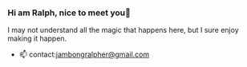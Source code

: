 ### Hi am Ralph, nice to meet you👋
   I may not understand all the magic that happens here, 
but I sure enjoy making it happen.

- 📫 contact:jambongralpher@gmail.com



